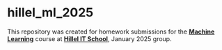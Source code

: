 # hillel_ml_2025

This repository was created for homework submissions for the **[Machine Learning](https://ithillel.ua/courses/machine-learning)** course at **[Hillel IT School](https://ithillel.ua/courses/machine-learning)**, January 2025 group.
